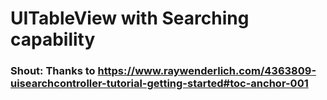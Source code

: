 # UITableView with Searching capability

### Shout: Thanks to https://www.raywenderlich.com/4363809-uisearchcontroller-tutorial-getting-started#toc-anchor-001

